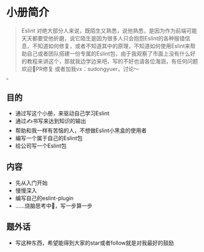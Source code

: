# 小册简介
> Eslint 对绝大部分人来说，既陌生又熟悉，说他熟悉，是因为作为前端可能天天都要受他折磨，说它陌生是因为很多人只会抱怨Eslint的各种报错信息，不知道如何修复，或者不知道其中的原理，不知道如何使用Eslint来帮助自己或者团队搭建一份专属的Eslint包，由于我观察了市面上没有什么好的教程来讲这个，那就我边学边来吧，写的不好也请各位海涵，有任何问题欢迎👏PR修复 或者加我vx：sudongyuer，讨论～

<img src="https://tva1.sinaimg.cn/large/e6c9d24egy1h3ilh0a9fzj20m40v0djf.jpg" style="zoom:33%" />

## 目的

- 通过写这个小册，来驱动自己学习Eslint
- 通过✍️书写来达到知识的输出
- 帮助和我一样有苦恼的人，不想做Eslint小黑盒的使用者
- 编写一个属于自己的Eslint包
- 给公司写一个Eslint包

## 内容

- 先从入门开始
- 慢慢深入
- 编写自己的eslint-plugin
- ......烧脑思考中🤔，写一步算一步

## 题外话

- 写这种东西，希望能得到大家的star或者follow就是对我最好的鼓励
